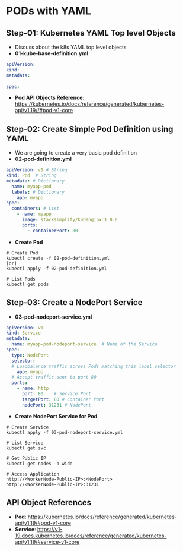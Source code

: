 # PODs with YAML
## Step-01: Kubernetes YAML Top level Objects
- Discuss about the k8s YAML top level objects
- **01-kube-base-definition.yml**
```yml
apiVersion:
kind:
metadata:
  
spec:
```
-  **Pod API Objects Reference:**  https://kubernetes.io/docs/reference/generated/kubernetes-api/v1.19//#pod-v1-core

## Step-02: Create Simple Pod Definition using YAML 
- We are going to create a very basic pod definition
- **02-pod-definition.yml**
```yml
apiVersion: v1 # String
kind: Pod  # String
metadata: # Dictionary
  name: myapp-pod
  labels: # Dictionary 
    app: myapp         
spec:
  containers: # List
    - name: myapp
      image: stacksimplify/kubenginx:1.0.0
      ports:
        - containerPort: 80
```
- **Create Pod**
```
# Create Pod
kubectl create -f 02-pod-definition.yml
[or]
kubectl apply -f 02-pod-definition.yml

# List Pods
kubectl get pods
```

## Step-03: Create a NodePort Service
- **03-pod-nodeport-service.yml**
```yml
apiVersion: v1
kind: Service
metadata:
  name: myapp-pod-nodeport-service  # Name of the Service
spec:
  type: NodePort
  selector:
  # Loadbalance traffic across Pods matching this label selector
    app: myapp
  # Accept traffic sent to port 80    
  ports: 
    - name: http
      port: 80    # Service Port
      targetPort: 80 # Container Port
      nodePort: 31231 # NodePort
```
- **Create NodePort Service for Pod**
```
# Create Service
kubectl apply -f 03-pod-nodeport-service.yml

# List Service
kubectl get svc

# Get Public IP
kubectl get nodes -o wide

# Access Application
http://<WorkerNode-Public-IP>:<NodePort>
http://<WorkerNode-Public-IP>:31231
```

## API Object References
-  **Pod**: https://kubernetes.io/docs/reference/generated/kubernetes-api/v1.19/#pod-v1-core
- **Service**: https://v1-19.docs.kubernetes.io/docs/reference/generated/kubernetes-api/v1.19/#service-v1-core



